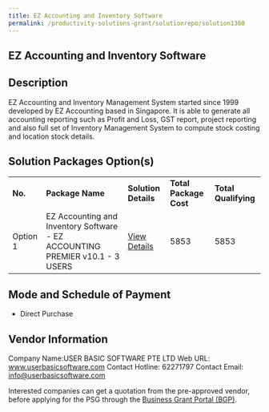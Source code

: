```yaml
---
title: EZ Accounting and Inventory Software
permalink: /productivity-solutions-grant/solutionrepo/solution1360
---
```


## EZ Accounting and Inventory Software

## Description

EZ Accounting and Inventory Management System started since 1999 developed by EZ Accounting based in Singapore. It is able to generate all accounting reporting such as Profit and Loss, GST report, project reporting and also full set of Inventory Management System to compute stock costing and location stock details.

## Solution Packages Option(s)

<table>
<tr>
<td><b>No.</b></td>
<td><b>Package Name</b></td>
<td><b>Solution Details</b></td>
<td><b>Total Package Cost</b></td>
<td><b>Total Qualifying</b></td>
</tr>
<tr>
<td>Option 1</td>
<td>EZ Accounting and Inventory Software - EZ ACCOUNTING PREMIER v10.1 - 3 USERS</td>
<td><a href='https://www.gobusiness.gov.sg/images/psg/Desensitised_User_Basic_Annex_3_CR_wef_30_Sept_2021_Part_2.pdf'>View Details</a></td>
<td>5853</td>
<td>5853</td>
</tr>
</table>

## Mode and Schedule of Payment

 - Direct Purchase

## Vendor Information

 Company Name:USER BASIC SOFTWARE PTE LTD 
Web URL: www.userbasicsoftware.com 
Contact Hotline: 62271797 
Contact Email: info@userbasicsoftware.com 


Interested companies can get a quotation from the pre-approved vendor, before applying for the PSG through the <a href='https://www.businessgrants.gov.sg/'>Business Grant Portal (BGP)</a>.
<script src="/jquery/resize-tables.js"></script>
